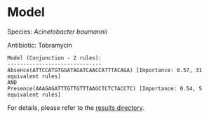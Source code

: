 
# Model

Species: *Acinetobacter baumannii*

Antibiotic: Tobramycin

```
Model (Conjunction - 2 rules):
------------------------------
Absence(ATTCCATGTGGATAGATCAACCATTTACAGA) [Importance: 0.57, 31 equivalent rules]
AND
Presence(AAAGAGATTTGTTGTTTAAGCTCTCTACCTC) [Importance: 0.54, 5 equivalent rules]

```

For details, please refer to the [results directory](../../../../../results/scm_b/acinetobacter%20baumannii/tobramycin/repeat_0/).

